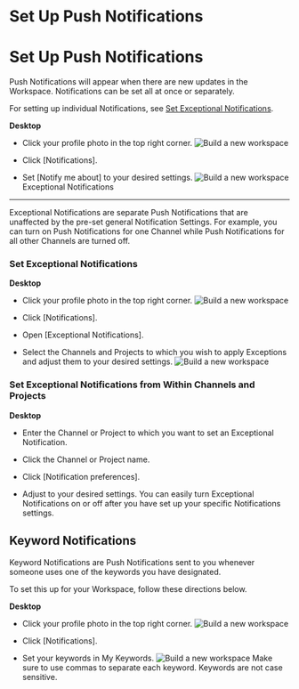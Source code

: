 # Set Up Push Notifications

Set Up Push Notifications
=========================

 Push Notifications will appear when there are new updates in the Workspace. Notifications can be set all at once or separately.

 For setting up individual Notifications, see [Set Exceptional Notifications](https://help.swit.io/feature/1902180850089vVQZM2/1902281145423giEERi).



**Desktop** 

* Click your profile photo in the top right corner. ![Build a new workspace](https://files.swit.io/help_image/FB_AC3_Profile.png) 


* Click [Notifications].


* Set [Notify me about] to your desired settings. ![Build a new workspace](https://files.swit.io/help_image/FB_NO1_Set1.png) 
  Exceptional Notifications
-------------------------

 Exceptional Notifications are separate Push Notifications that are unaffected by the pre-set general Notification Settings. For example, you can turn on Push Notifications for one Channel while Push Notifications for all other Channels are turned off.

   
 ### Set Exceptional Notifications



**Desktop** 

* Click your profile photo in the top right corner. ![Build a new workspace](https://files.swit.io/help_image/FB_AC3_Profile.png) 


* Click [Notifications].


* Open [Exceptional Notifications].


* Select the Channels and Projects to which you wish to apply Exceptions and adjust them to your desired settings. ![Build a new workspace](https://files.swit.io/help_image/FB_NO1_Set2.png) 
    
 ### Set Exceptional Notifications from Within Channels and Projects



**Desktop** 

* Enter the Channel or Project to which you want to set an Exceptional Notification.


* Click the Channel or Project name.


* Click [Notification preferences].


* Adjust to your desired settings.
  You can easily turn Exceptional Notifications on or off after you have set up your specific Notifications settings.

 Keyword Notifications
---------------------

 Keyword Notifications are Push Notifications sent to you whenever someone uses one of the keywords you have designated.

 To set this up for your Workspace, follow these directions below.



**Desktop** 

* Click your profile photo in the top right corner. ![Build a new workspace](https://files.swit.io/help_image/FB_AC3_Profile.png) 


* Click [Notifications].


* Set your keywords in My Keywords. ![Build a new workspace](https://files.swit.io/help_image/FB_NO1_Set3.png) 
  Make sure to use commas to separate each keyword. Keywords are not case sensitive.

 